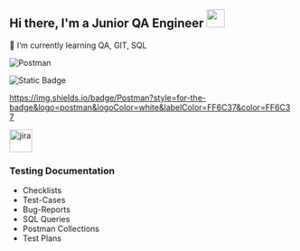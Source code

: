 <h2 align="left">Hi there, I'm a Junior QA Engineer <img src="https://github.com/blackcater/blackcater/raw/main/images/Hi.gif" height="32"/></h2>

🔭 I’m currently learning QA, GIT, SQL

![Postman](https://img.shields.io/badge/Postman-FF6C37?style=for-the-badge&logo=postman&logoColor=white)

![Static Badge](https://img.shields.io/badge/Postman?style=for-the-badge&logo=postman&logoColor=white&labelColor=FF6C37&color=FF6C37)

https://img.shields.io/badge/Postman?style=for-the-badge&logo=postman&logoColor=white&labelColor=FF6C37&color=FF6C37



<div>
  <img src="https://github.com/heorhii-ap/heorhii-ap/assets/143074323/c2a5b969-d5d6-4cb4-91a7-4323a890a4fc" title="jira" alt="jira" width="40" height="40"/>
<div>




### Testing Documentation

* Checklists
* Test-Cases
* Bug-Reports
* SQL Queries
* Postman Collections
* Test Plans


<!--
**heorhii-ap/heorhii-ap** is a ✨ _special_ ✨ repository because its `README.md` (this file) appears on your GitHub profile.

Here are some ideas to get you started:

- 🔭 I’m currently working on ...
- 🌱 I’m currently learning ...
- 👯 I’m looking to collaborate on ...
- 🤔 I’m looking for help with ...
- 💬 Ask me about ...
- 📫 How to reach me: ...
- 😄 Pronouns: ...
- ⚡ Fun fact: ...
-->
